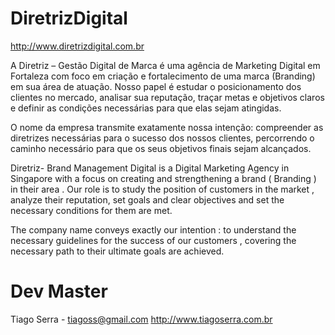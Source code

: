 DiretrizDigital
===============
http://www.diretrizdigital.com.br

A Diretriz – Gestão Digital de Marca é uma agência de Marketing Digital em Fortaleza com foco em criação e fortalecimento de uma marca (Branding) em sua área de atuação. Nosso papel é estudar o posicionamento dos clientes no mercado, analisar sua reputação, traçar metas e objetivos claros e definir as condições necessárias para que elas sejam atingidas.

O nome da empresa transmite exatamente nossa intenção: compreender as diretrizes necessárias para o sucesso dos nossos clientes, percorrendo o caminho necessário para que os seus objetivos finais sejam alcançados.

Diretriz- Brand Management Digital is a Digital Marketing Agency in Singapore with a focus on creating and strengthening a brand ( Branding ) in their area . Our role is to study the position of customers in the market , analyze their reputation, set goals and clear objectives and set the necessary conditions for them are met.

The company name conveys exactly our intention : to understand the necessary guidelines for the success of our customers , covering the necessary path to their ultimate goals are achieved.

Dev Master
===============
Tiago Serra - tiagoss@gmail.com
http://www.tiagoserra.com.br

